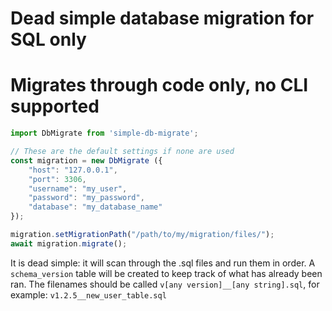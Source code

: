 # Dead simple database migration for SQL only

# Migrates through code only, no CLI supported


```javascript
import DbMigrate from 'simple-db-migrate';

// These are the default settings if none are used
const migration = new DbMigrate ({
    "host": "127.0.0.1",
    "port": 3306,
    "username": "my_user",
    "password": "my_password",
    "database": "my_database_name"
});

migration.setMigrationPath("/path/to/my/migration/files/");
await migration.migrate();
```

It is dead simple: it will scan through the .sql files and run them in order.
A `schema_version` table will be created to keep track of what has already been ran. 
The filenames should be called `v[any version]__[any string].sql`, for example: `v1.2.5__new_user_table.sql`
